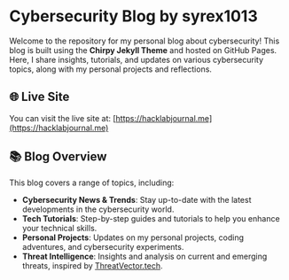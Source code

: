 # Cybersecurity Blog by syrex1013

Welcome to the repository for my personal blog about cybersecurity! This blog is built using the **Chirpy Jekyll Theme** and hosted on GitHub Pages. Here, I share insights, tutorials, and updates on various cybersecurity topics, along with my personal projects and reflections.

## 🌐 Live Site

You can visit the live site at: [https://hacklabjournal.me](https://hacklabjournal.me)

## 📚 Blog Overview

This blog covers a range of topics, including:

- **Cybersecurity News & Trends**: Stay up-to-date with the latest developments in the cybersecurity world.
- **Tech Tutorials**: Step-by-step guides and tutorials to help you enhance your technical skills.
- **Personal Projects**: Updates on my personal projects, coding adventures, and cybersecurity experiments.
- **Threat Intelligence**: Insights and analysis on current and emerging threats, inspired by [ThreatVector.tech](https://threatvector.tech).
